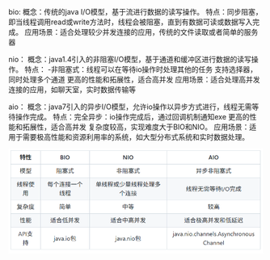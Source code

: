 

bio: 
概念：传统的java I/O模型，基于流进行数据的读写操作。
特点：同步阻塞，即当线程调用read或write方法时，线程会被阻塞，直到有数据可读或数据写入完成。
应用场景：适合处理较少并发连接的应用，传统的文件读取或者简单的服务器

nio：
概念：java1.4引入的非阻塞I/O模型，基于通道和缓冲区进行数据的读写操作。
特点： -非阻塞式：线程可以在等待io操作时处理其他的任务
        支持选择器，同时处理多个通道
        更高的性能和拓展性，适合高并发
应用场景：适合处理高并发连接的应用，如聊天室，实时数据传输等


aio：
概念：java7引入的异步I/O模型，允许io操作以异步方式进行，线程无需等待操作完成。
特点：完全异步：io操作完成后，通过回调机制通知exe
        更高的性能和拓展性，适合高并发
        复杂度较高，实现难度大于BIO和NIO。
应用场景：适用于需要极高性能和资源利用率的系统，如大型分布式系统和实时数据处理。

![img_3.png](img_3.png)

































